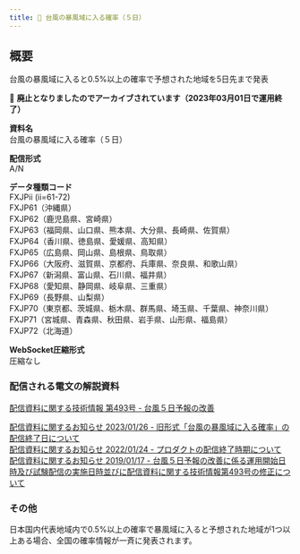 ```yaml
---
title: 🚫 台風の暴風域に入る確率（５日）
---
```


## 概要
台風の暴風域に入ると0.5%以上の確率で予想された地域を5日先まで発表

&#x1f6ab; **廃止となりましたのでアーカイブされています（2023年03月01日で運用終了）**

**資料名** <br/>
 台風の暴風域に入る確率（５日）
 
**配信形式** <br/>
 A/N
 
**データ種類コード** <br/>
 FXJPii (ii=61-72) <br/>
 FXJP61（沖縄県） <br/>
 FXJP62（鹿児島県、宮崎県） <br/>
 FXJP63（福岡県、山口県、熊本県、大分県、長崎県、佐賀県） <br/>
 FXJP64（香川県、徳島県、愛媛県、高知県） <br/>
 FXJP65（広島県、岡山県、島根県、鳥取県） <br/>
 FXJP66（大阪府、滋賀県、京都府、兵庫県、奈良県、和歌山県） <br/>
 FXJP67（新潟県、富山県、石川県、福井県） <br/>
 FXJP68（愛知県、静岡県、岐阜県、三重県） <br/>
 FXJP69（長野県、山梨県） <br/>
 FXJP70（東京都、茨城県、栃木県、群馬県、埼玉県、千葉県、神奈川県） <br/>
 FXJP71（宮城県、青森県、秋田県、岩手県、山形県、福島県） <br/>
 FXJP72（北海道）
 
**WebSocket圧縮形式** <br/>
 圧縮なし

### 配信される電文の解説資料
[配信資料に関する技術情報 第493号 - 台風５日予報の改善](https://dmdata.jp/docs/jma/technical/493.pdf#page=14)


[配信資料に関するお知らせ 2023/01/26 - 旧形式「台風の暴風域に入る確率」の配信終了日について](https://dmdata.jp/docs/jma/notice/20230126a.pdf) <br/>
[配信資料に関するお知らせ 2022/01/24 - プロダクトの配信終了時期について](https://dmdata.jp/docs/jma/notice/20220201a.pdf) <br/>
[配信資料に関するお知らせ 2019/01/17 - 台風５日予報の改善に係る運用開始日時及び試験配信の実施日時並びに配信資料に関する技術情報第493号の修正について](https://dmdata.jp/docs/jma/notice/20190117b.pdf)

### その他
日本国内代表地域内で0.5%以上の確率で暴風域に入ると予想された地域が1つ以上ある場合、全国の確率情報が一斉に発表されます。
